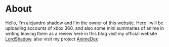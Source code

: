 # About

Hello, I'm alejandro shadow and I'm the owner of this website. Here I will be uploading accounts of xbox 360, and also some mini summaries of anime in writing leaving them as a review here in this blog visit my official website [LordShadow](https://lordshadow.net). also visit my project [AnimeDex](https://animedex.tk)
